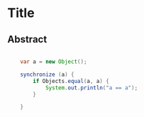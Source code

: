 

# Title 

## Abstract 


```java 

    var a = new Object();

    synchronize (a) {
        if Objects.equal(a, a) { 
            System.out.println("a == a");
        }

    }

```




